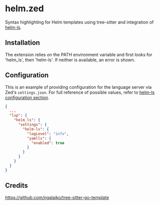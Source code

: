 # helm.zed

Syntax highlighting for Helm templates using tree-sitter and integration of [helm-ls](https://github.com/mrjosh/helm-ls).

## Installation

The extension relies on the PATH environment variable and first looks for 'helm_ls', then 'helm-ls'. If neither is available, an error is shown.

## Configuration

This is an example of providing configuration for the language server via Zed's `settings.json`. For full reference of possible values, refer to  [helm-ls configuration section](https://github.com/mrjosh/helm-ls/?tab=readme-ov-file#configuration-options).

```json
{
  ...
  "lsp": {
    "helm_ls": {
      "settings": {
        "helm-ls": {
          "logLevel": "info",
          "yamlls": {
            "enabled": true
          }
        }
      }
    }
  }
}
```

## Credits
https://github.com/ngalaiko/tree-sitter-go-template
